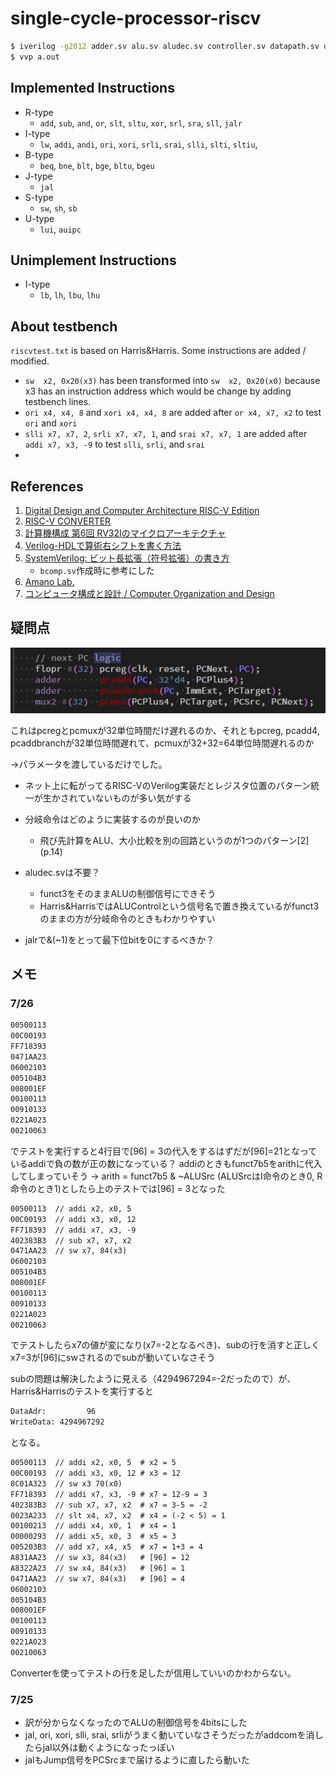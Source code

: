 # single-cycle-processor-riscv

```bash
$ iverilog -g2012 adder.sv alu.sv aludec.sv controller.sv datapath.sv dmem.sv extend.sv flopenr.sv flopr.sv imem.sv maindecoder.sv mux2.sv mux3.sv mux4.sv regfile.sv riscvsingle.sv testbench.sv top.sv bcomp.sv
$ vvp a.out
```

## Implemented Instructions
- R-type
  - `add`, `sub`, `and`, `or`, `slt`, `sltu`, `xor`, `srl`, `sra`, `sll`, `jalr`
- I-type
  - `lw`, `addi`, `andi`, `ori`, `xori`, `srli`, `srai`, `slli`, `slti`, `sltiu`,
- B-type
  - `beq`, `bne`, `blt`, `bge`, `bltu`, `bgeu`
- J-type
  - `jal`
- S-type
  - `sw`, `sh`, `sb`
- U-type
  - `lui`, `auipc`

## Unimplement Instructions
- I-type
  - `lb`, `lh`, `lbu`, `lhu`


## About testbench
`riscvtest.txt` is based on Harris&Harris.
Some instructions are added / modified.

- `sw  x2, 0x20(x3)` has been transformed into `sw  x2, 0x20(x0)` because x3 has an instruction address which would be change by adding testbench lines.
- `ori x4, x4, 8` and `xori x4, x4, 8` are added after `or x4, x7, x2` to test `ori` and `xori`
- `slli x7, x7, 2`, `srli x7, x7, 1`, and `srai x7, x7, 1` are added after `addi x7, x3, -9` to test `slli`, `srli`, and `srai`
- 

## References
1. [Digital Design and Computer Architecture RISC-V Edition](https://www.amazon.co.jp/Digital-Design-Computer-Architecture-RISC-V/dp/0128200642)
2. [RISC-V CONVERTER](https://www.eg.bucknell.edu/~csci206/riscv-converter/index.html#)
3. [計算機構成 第6回 RV32Iのマイクロアーキテクチャ](https://www.am.ics.keio.ac.jp/parthenon/rvmicro.pdf)
4. [Verilog-HDLで算術右シフトを書く方法](https://hikalium.hatenablog.jp/entry/2017/07/10/091146)
5. [SystemVerilog: ビット長拡張（符号拡張）の書き方](https://nodamushi.hatenablog.com/entry/2018/12/03/233840)
   - `bcomp.sv`作成時に参考にした
6. [Amano Lab.](https://www.am.ics.keio.ac.jp/parthenon/)
7. [コンピュータ構成と設計 / Computer Organization and Design](https://yamin.cis.k.hosei.ac.jp/lectures/cod/)

## 疑問点
![time_delay_PC](img/time_delay_PC.png)

これはpcregとpcmuxが32単位時間だけ遅れるのか、それともpcreg, pcadd4, pcaddbranchが32単位時間遅れて、pcmuxが32+32=64単位時間遅れるのか

->パラメータを渡しているだけでした。

- ネット上に転がってるRISC-VのVerilog実装だとレジスタ位置のパターン統一が生かされていないものが多い気がする
- 分岐命令はどのように実装するのが良いのか
  - 飛び先計算をALU、大小比較を別の回路というのが1つのパターン[2] (p.14)

- aludec.svは不要？
  - funct3をそのままALUの制御信号にできそう
  - Harris&HarrisではALUControlという信号名で置き換えているがfunct3のままの方が分岐命令のときもわかりやすい

- jalrで&(~1)をとって最下位bitを0にするべきか？

## メモ
### 7/26

```txt
00500113
00C00193
FF718393
0471AA23
06002103
005104B3
008001EF
00100113
00910133
0221A023
00210063
```
でテストを実行すると4行目で[96] = 3の代入をするはずだが[96]=21となっているaddiで負の数が正の数になっている？
addiのときもfunct7b5をarithに代入してしまっていそう
-> arith = funct7b5 & ~ALUSrc (ALUSrcはI命令のとき0, R命令のとき1)としたら上のテストでは[96] = 3となった

```txt
00500113  // addi x2, x0, 5
00C00193  // addi x3, x0, 12
FF718393  // addi x7, x3, -9
402383B3  // sub x7, x7, x2
0471AA23  // sw x7, 84(x3)
06002103
005104B3
008001EF
00100113
00910133
0221A023
00210063
```
でテストしたらx7の値が変になり(x7=-2となるべき)、subの行を消すと正しくx7=3が[96]にswされるのでsubが動いていなさそう

subの問題は解決したように見える（4294967294=-2だったので）が、Harris&Harrisのテストを実行すると
```bash
DataAdr:         96
WriteData: 4294967292
```
となる。

```txt
00500113  // addi x2, x0, 5  # x2 = 5
00C00193  // addi x3, x0, 12 # x3 = 12
8C01A323  // sw x3 70(x0)
FF718393  // addi x7, x3, -9 # x7 = 12-9 = 3
402383B3  // sub x7, x7, x2  # x7 = 3-5 = -2
0023A233  // slt x4, x7, x2  # x4 = (-2 < 5) = 1
00100213  // addi x4, x0, 1  # x4 = 1
00000293  // addi x5, x0, 3  # x5 = 3
005203B3  // add x7, x4, x5  # x7 = 1+3 = 4
A831AA23  // sw x3, 84(x3)   # [96] = 12
A8322A23  // sw x4, 84(x3)   # [96] = 1
0471AA23  // sw x7, 84(x3)   # [96] = 4
06002103
005104B3
008001EF
00100113
00910133
0221A023
00210063
```
Converterを使ってテストの行を足したが信用していいのかわからない。

### 7/25
- 訳が分からなくなったのでALUの制御信号を4bitsにした
- jal, ori, xori, slli, srai, srliがうまく動いていなさそうだったがaddcomを消したらjal以外は動くようになったっぽい
- jalもJump信号をPCSrcまで届けるように直したら動いた
